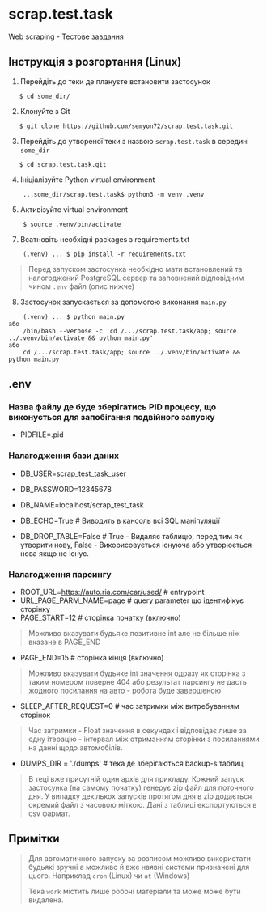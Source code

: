 # scrap.test.task
Web scraping - Тестове завдання

## Інструкція з розгортання (Linux)
1. Перейдіть до теки де плануєте встановити застосунок 
```
   $ cd some_dir/ 
```
2. Клонуйте з Git
```
   $ git clone https://github.com/semyon72/scrap.test.task.git
```
3. Перейдіть до утвореної теки з назвою `scrap.test.task` в середині `some_dir`
```
   $ cd scrap.test.task.git
```
4. Ініціалізуйте Python virtual environment
```
    ...some_dir/scrap.test.task$ python3 -m venv .venv 
```
5. Активізуйте virtual environment
```
    $ source .venv/bin/activate 
```

7. Всатновіть необхідні packages з requirements.txt
```
    (.venv) ... $ pip install -r requirements.txt
```

> Перед запуском застосунка необхідно мати встановлений та налогоджений PostgreSQL сервер та заповнений відповідним чином `.env` файл (опис нижче) 

8. Застосунок запускається за допомогою виконання `main.py`
```
    (.venv) ... $ python main.py
або
    /bin/bash --verbose -c 'cd /.../scrap.test.task/app; source ../.venv/bin/activate && python main.py'
або
    cd /.../scrap.test.task/app; source ../.venv/bin/activate && python main.py    
```  

## .env

### Назва файлу де буде зберігатись PID процесу, що виконується для запобігання подвійного запуску
- PIDFILE=.pid

### Налагодження бази даних
- DB_USER=scrap_test_task_user
- DB_PASSWORD=12345678
- DB_NAME=localhost/scrap_test_task

- DB_ECHO=True  # Виводить в кансоль всі SQL маніпуляції
- DB_DROP_TABLE=False  # True - Видаляє таблицю, перед тим як утворити нову, False - Викорисовується існуюча або утворюється нова якщо не існує.    

### Налагодження парсингу
- ROOT_URL=https://auto.ria.com/car/used/  # entrypoint  
- URL_PAGE_PARM_NAME=page  # query parameter що ідентифікує сторінку
- PAGE_START=12  # сторінка початку (включно)
> Можливо вказувати будьяке позитивне int але не більше ніж вказане в PAGE_END   
- PAGE_END=15  # сторінка кінця (включно)
> Можливо вказувати будьяке int значення одразу як сторінка з таким номером поверне 404 або результат парсингу не дасть жодного посилання на авто - робота буде завершеною
- SLEEP_AFTER_REQUEST=0  # час затримки між витребуванням сторінок
> Час затримки - Float значення в секундах і відповідає лише за одну ітерацію - інтервал між отриманням сторінки з посиланнями на данні щодо автомобілів.  
- DUMPS_DIR = './dumps'  # тека де зберігаються backup-s таблиці
> В теці вже присутній один архів для прикладу. Кожний запуск застосунка (на самому початку) генерує zip файл для поточного дня. У випадку декількох запусків протягом дня в zip додається окремий файл з часовою міткою. Дані з таблиці експортуються в csv фармат. 

## Примітки
> Для автоматичного запуску за розписом можливо використати будьякі зручні а можливо й вже наявні системи призначені для цього. Наприклад `cron` (Linux) чи `at` (Windows)
>
> Тека `work` містить лише робочі матеріали та може може бути видалена. 
 

